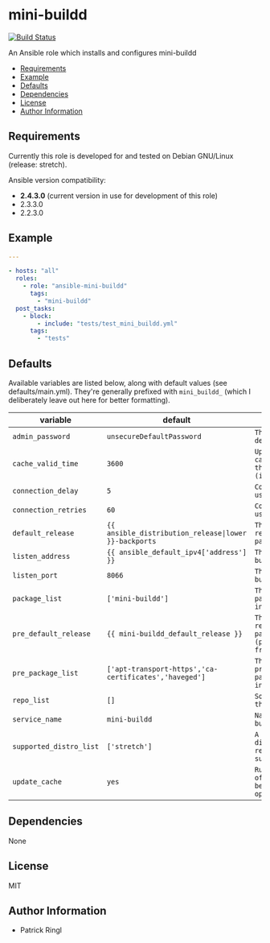 # mini-buildd

[![Build Status](https://travis-ci.org/pari-/ansible-mini-buildd.svg?branch=master)](https://travis-ci.org/pari-/ansible-mini-buildd)

An Ansible role which installs and configures mini-buildd

<!-- toc -->

- [Requirements](#requirements)
- [Example](#example)
- [Defaults](#defaults)
- [Dependencies](#dependencies)
- [License](#license)
- [Author Information](#author-information)

<!-- tocstop -->

## Requirements

Currently this role is developed for and tested on Debian GNU/Linux (release: stretch).

Ansible version compatibility:

- __2.4.3.0__ (current version in use for development of this role)
- 2.3.3.0
- 2.2.3.0

## Example

```yaml
---

- hosts: "all"
  roles:
    - role: "ansible-mini-buildd"
      tags:
        - "mini-buildd"
  post_tasks:
    - block:
        - include: "tests/test_mini_buildd.yml"
      tags:
        - "tests"
```

## Defaults

Available variables are listed below, along with default values (see defaults/main.yml). They're generally prefixed with `mini_buildd_` (which I deliberately leave out here for better formatting).

variable | default | notes
-------- | ------- | -----
`admin_password` | `unsecureDefaultPassword` | `The 'admin'-user default password`
`cache_valid_time` | `3600` | `Update the apt cache if its older than the set value (in seconds)`
`connection_delay` | `5` | `Connection delay used in tests`
`connection_retries` | `60` | `Connection retries used in tests`
`default_release` | `{{ ansible_distribution_release\|lower }}-backports` | `The default release to install packages from`
`listen_address` | `{{ ansible_default_ipv4['address'] }}` | `The address mini-buildd listens to`
`listen_port` | `8066` | `The port mini-buildd listens to`
`package_list` | `['mini-buildd']` | `The list of packages to be installed`
`pre_default_release` | `{{ mini-buildd_default_release }}` | `The default release to install packages (pre_package_list) from`
`pre_package_list` | `['apt-transport-https','ca-certificates','haveged']` | `The list of prerequisite packages to be installed`
`repo_list` | `[]` | `Source string for the repositories`
`service_name` | `mini-buildd` | `Name of the (mini-buildd) service`
`supported_distro_list` | `['stretch']` | `A list of distribution releases this role supports`
`update_cache` | `yes` | `Run the equivalent of apt-get update before the operation`

## Dependencies

None

## License

MIT

## Author Information

* Patrick Ringl
